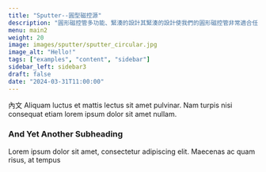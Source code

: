 ```yaml
---
title: "Sputter--圓型磁控源"
description: "圓形磁控管多功能、緊湊的設計其緊湊的設計使我們的圓形磁控管非常適合任何新的或改造的應用，包括用於最小真空室的最複雜的群集組件。尺寸由2'',3'',4'',5'',6'',8'',12'',16''"
menu: main2
weight: 20
image: images/sputter/sputter_circular.jpg
image_alt: "Hello!"
tags: ["examples", "content", "sidebar"]
sidebar_left: sidebar3
draft: false
date: "2024-03-31T11:00:00"
---
```

內文
Aliquam luctus et mattis lectus sit amet pulvinar. Nam turpis nisi
consequat etiam lorem ipsum dolor sit amet nullam.

### And Yet Another Subheading
Lorem ipsum dolor sit amet, consectetur adipiscing elit. Maecenas ac quam risus, at tempus

